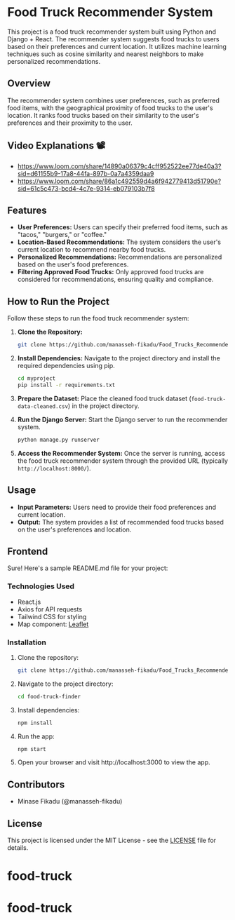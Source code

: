 # Food Truck Recommender System

This project is a food truck recommender system built using Python and Django + React. The recommender system suggests food trucks to users based on their preferences and current location. It utilizes machine learning techniques such as cosine similarity and nearest neighbors to make personalized recommendations.

## Overview

The recommender system combines user preferences, such as preferred food items, with the geographical proximity of food trucks to the user's location. It ranks food trucks based on their similarity to the user's preferences and their proximity to the user.

## Video Explanations 📽️
- https://www.loom.com/share/14890a06379c4cff952522ee77de40a3?sid=d61155b9-17a8-44fa-897b-0a7a4359daa9
- https://www.loom.com/share/86a1c492559d4a6f942779413d51790e?sid=61c5c473-bcd4-4c7e-9314-eb079103b7f8

## Features

- **User Preferences:** Users can specify their preferred food items, such as "tacos," "burgers," or "coffee."
- **Location-Based Recommendations:** The system considers the user's current location to recommend nearby food trucks.
- **Personalized Recommendations:** Recommendations are personalized based on the user's food preferences.
- **Filtering Approved Food Trucks:** Only approved food trucks are considered for recommendations, ensuring quality and compliance.

## How to Run the Project

Follow these steps to run the food truck recommender system:

1. **Clone the Repository:**
   ```bash
   git clone https://github.com/manasseh-fikadu/Food_Trucks_Recommender.git
   ```

2. **Install Dependencies:**
   Navigate to the project directory and install the required dependencies using pip.
   ```bash
   cd myproject
   pip install -r requirements.txt
   ```

3. **Prepare the Dataset:**
   Place the cleaned food truck dataset (`food-truck-data-cleaned.csv`) in the project directory.

4. **Run the Django Server:**
   Start the Django server to run the recommender system.
   ```bash
   python manage.py runserver
   ```

5. **Access the Recommender System:**
   Once the server is running, access the food truck recommender system through the provided URL (typically `http://localhost:8000/`).

## Usage

- **Input Parameters:** Users need to provide their food preferences and current location.
- **Output:** The system provides a list of recommended food trucks based on the user's preferences and location.

## Frontend
Sure! Here's a sample README.md file for your project:

### Technologies Used

- React.js
- Axios for API requests
- Tailwind CSS for styling
- Map component: [Leaflet](https://leafletjs.com/)

### Installation

1. Clone the repository:

   ```bash
   git clone https://github.com/manasseh-fikadu/Food_Trucks_Recommender.git
   ```

2. Navigate to the project directory:

   ```bash
   cd food-truck-finder
   ```

3. Install dependencies:

   ```bash
   npm install
   ```

5. Run the app:

   ```bash
   npm start
   ```

6. Open your browser and visit http://localhost:3000 to view the app.

## Contributors

- Minase Fikadu (@manasseh-fikadu)

## License

This project is licensed under the MIT License - see the [LICENSE](LICENSE) file for details.
# food-truck
# food-truck
